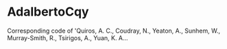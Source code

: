 # AdalbertoCqy
Corresponding code of 'Quiros, A. C., Coudray, N., Yeaton, A., Sunhem, W., Murray-Smith, R., Tsirigos, A., Yuan, K. A…
